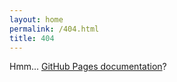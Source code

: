 ```yaml
---
layout: home
permalink: /404.html
title: 404
---
```


Hmm... [GitHub Pages documentation](https://help.github.com/pages/)?
